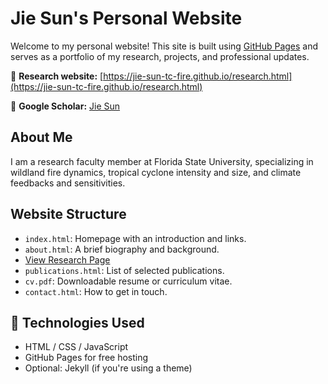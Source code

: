 # Jie Sun's Personal Website

Welcome to my personal website! This site is built using [GitHub Pages](https://pages.github.com/) and serves as a portfolio of my research, projects, and professional updates.

🔗 **Research website:** [https://jie-sun-tc-fire.github.io/research.html](https://jie-sun-tc-fire.github.io/research.html)

🔗 **Google Scholar:** [Jie Sun](https://scholar.google.com/citations?user=EBF2gqsAAAAJ&hl=en)

## About Me

I am a research faculty member at Florida State University, specializing in wildland fire dynamics, tropical cyclone intensity and size, and climate feedbacks and sensitivities.

## Website Structure

- `index.html`: Homepage with an introduction and links.
- `about.html`: A brief biography and background.
- [View Research Page](research.html)
- `publications.html`: List of selected publications.
- `cv.pdf`: Downloadable resume or curriculum vitae.
- `contact.html`: How to get in touch.

## 🚀 Technologies Used

- HTML / CSS / JavaScript
- GitHub Pages for free hosting
- Optional: Jekyll (if you're using a theme)


